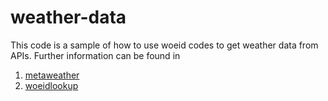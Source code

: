 # weather-data

This code is a sample of how to use woeid codes to get weather data from APIs. Further information can be found in 
1. [metaweather](https://www.metaweather.com/)
1. [woeidlookup](http://www.woeidlookup.com/)